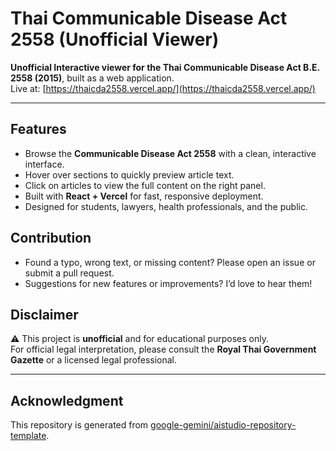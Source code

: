 # Thai Communicable Disease Act 2558 (Unofficial Viewer)

**Unofficial Interactive viewer for the Thai Communicable Disease Act B.E. 2558 (2015)**, built as a web application.  
Live at: [https://thaicda2558.vercel.app/](https://thaicda2558.vercel.app/)

---

## Features
- Browse the **Communicable Disease Act 2558** with a clean, interactive interface.
- Hover over sections to quickly preview article text.
- Click on articles to view the full content on the right panel.
- Built with **React + Vercel** for fast, responsive deployment.
- Designed for students, lawyers, health professionals, and the public.

## Contribution
- Found a typo, wrong text, or missing content? Please open an issue or submit a pull request.
- Suggestions for new features or improvements? I’d love to hear them!


## Disclaimer
⚠️ This project is **unofficial** and for educational purposes only.  
For official legal interpretation, please consult the **Royal Thai Government Gazette** or a licensed legal professional.

---

## Acknowledgment
This repository is generated from [google-gemini/aistudio-repository-template](https://github.com/google-gemini/aistudio-repository-template).